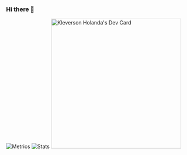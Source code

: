 ### Hi there 👋

<!--
**kleverson/kleverson** is a ✨ _special_ ✨ repository because its `README.md` (this file) appears on your GitHub profile.

Here are some ideas to get you started:

- 🔭 I’m currently working on ...
- 🌱 I’m currently learning ...
- 👯 I’m looking to collaborate on ...
- 🤔 I’m looking for help with ...
- 💬 Ask me about ...
- 📫 How to reach me: ...
- 😄 Pronouns: ...
- ⚡ Fun fact: ...
-->
![Metrics](https://metrics.lecoq.io/kleverson?template=classic&base.header=0&gists=1&lines=1&config.timezone=America%2FSao_Paulo)
![Stats](https://github-readme-stats.vercel.app/api/top-langs?username=kleverson&show_icons=true&locale=en&layout=compact&theme=chartreuse-dark)
<a href="https://app.daily.dev/klevs"><img src="https://api.daily.dev/devcards/v2/wZk224qGSomzrJ38Ini3v.png?r=4a9" width="356" alt="Kleverson Holanda's Dev Card"/></a>
